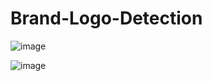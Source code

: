 # Brand-Logo-Detection


![image](https://user-images.githubusercontent.com/44370096/169658017-6ef77b1d-0814-41ee-8667-ab9776299789.png)


![image](https://user-images.githubusercontent.com/44370096/191047440-7c646746-a4cd-49fb-bd8e-6374ef39362d.png)
